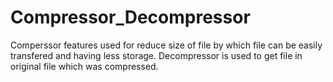 # Compressor_Decompressor
Comperssor features used for reduce size of file by which file can be easily transfered and having less storage.
Decompressor is used to get file in original file which was compressed.
